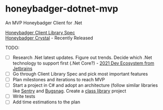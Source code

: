 # honeybadger-dotnet-mvp
An MVP Honeybadger Client for .Net

[Honeybadger Client Library Spec](https://www.notion.so/honeybadger/Client-Library-Spec-aa891332f7874196aa0695b6d38dca66)\
[Honeybadger Crystal](https://github.com/honeybadger-io/honeybadger-crystal) - Recently Released

TODO:
- [ ] Research .Net latest updates. Figure out trends. Decide which .Net technology to support first (.Net Core?) - [2021 Dev Ecosystem from Jetbrains](https://www.jetbrains.com/lp/devecosystem-2021/csharp/)
- [ ] Go through Client Library Spec and pick most important features
- [ ] Plan milestones and iterations to reach MVP
- [ ] Start a project in C# and adopt an architecture (follow similar libraries like [Sentry](https://github.com/getsentry/sentry-dotnet) and [Bugsnag](https://github.com/bugsnag/bugsnag-dotnet). Create a [class library](https://docs.microsoft.com/en-us/nuget/quickstart/create-and-publish-a-package-using-the-dotnet-cli) project
- [ ] Write tests
- [ ] Add time estimations to the plan
